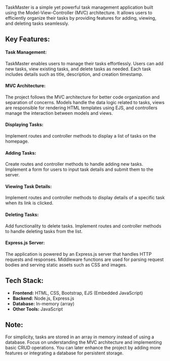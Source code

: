 TaskMaster is a simple yet powerful task management application built using the Model-View-Controller (MVC) architecture. It allows users to efficiently organize their tasks by providing features for adding, viewing, and deleting tasks seamlessly.

## Key Features:

#### Task Management:
TaskMaster enables users to manage their tasks effortlessly. Users can add new tasks, view existing tasks, and delete tasks as needed. Each task includes details such as title, description, and creation timestamp.

#### MVC Architecture:
The project follows the MVC architecture for better code organization and separation of concerns. Models handle the data logic related to tasks, views are responsible for rendering HTML templates using EJS, and controllers manage the interaction between models and views.

#### Displaying Tasks:
Implement routes and controller methods to display a list of tasks on the homepage.

#### Adding Tasks:
Create routes and controller methods to handle adding new tasks. Implement a form for users to input task details and submit them to the server.

#### Viewing Task Details:
Implement routes and controller methods to display details of a specific task when its link is clicked.

#### Deleting Tasks:
Add functionality to delete tasks. Implement routes and controller methods to handle deleting tasks from the list.

#### Express.js Server:
The application is powered by an Express.js server that handles HTTP requests and responses. Middleware functions are used for parsing request bodies and serving static assets such as CSS and images.

## Tech Stack:

- **Frontend:** HTML, CSS, Bootstrap, EJS (Embedded JavaScript)
- **Backend:** Node.js, Express.js
- **Database:** In-memory (array)
- **Other Tools:** JavaScript

## Note:
For simplicity, tasks are stored in an array in memory instead of using a database.
Focus on understanding the MVC architecture and implementing basic CRUD operations. You can later enhance the project by adding more features or integrating a database for persistent storage.
